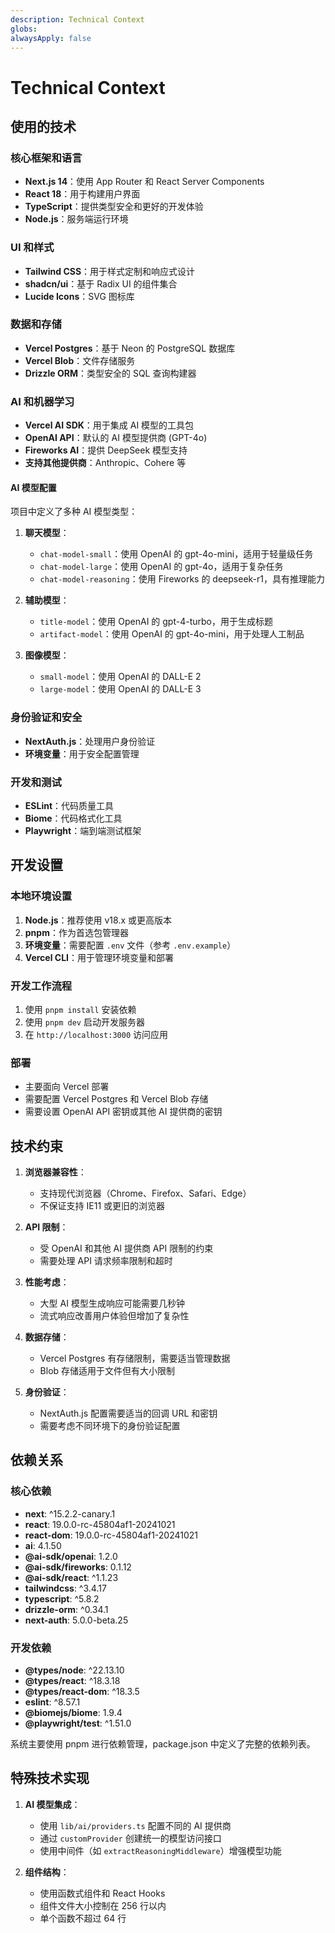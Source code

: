```yaml
---
description: Technical Context
globs:
alwaysApply: false
---
```

# Technical Context

## 使用的技术

### 核心框架和语言

- **Next.js 14**：使用 App Router 和 React Server Components
- **React 18**：用于构建用户界面
- **TypeScript**：提供类型安全和更好的开发体验
- **Node.js**：服务端运行环境

### UI 和样式

- **Tailwind CSS**：用于样式定制和响应式设计
- **shadcn/ui**：基于 Radix UI 的组件集合
- **Lucide Icons**：SVG 图标库

### 数据和存储

- **Vercel Postgres**：基于 Neon 的 PostgreSQL 数据库
- **Vercel Blob**：文件存储服务
- **Drizzle ORM**：类型安全的 SQL 查询构建器

### AI 和机器学习

- **Vercel AI SDK**：用于集成 AI 模型的工具包
- **OpenAI API**：默认的 AI 模型提供商 (GPT-4o)
- **Fireworks AI**：提供 DeepSeek 模型支持
- **支持其他提供商**：Anthropic、Cohere 等

#### AI 模型配置

项目中定义了多种 AI 模型类型：

1. **聊天模型**：
   - `chat-model-small`：使用 OpenAI 的 gpt-4o-mini，适用于轻量级任务
   - `chat-model-large`：使用 OpenAI 的 gpt-4o，适用于复杂任务
   - `chat-model-reasoning`：使用 Fireworks 的 deepseek-r1，具有推理能力

2. **辅助模型**：
   - `title-model`：使用 OpenAI 的 gpt-4-turbo，用于生成标题
   - `artifact-model`：使用 OpenAI 的 gpt-4o-mini，用于处理人工制品

3. **图像模型**：
   - `small-model`：使用 OpenAI 的 DALL-E 2
   - `large-model`：使用 OpenAI 的 DALL-E 3

### 身份验证和安全

- **NextAuth.js**：处理用户身份验证
- **环境变量**：用于安全配置管理

### 开发和测试

- **ESLint**：代码质量工具
- **Biome**：代码格式化工具
- **Playwright**：端到端测试框架

## 开发设置

### 本地环境设置

1. **Node.js**：推荐使用 v18.x 或更高版本
2. **pnpm**：作为首选包管理器
3. **环境变量**：需要配置 `.env` 文件（参考 `.env.example`）
4. **Vercel CLI**：用于管理环境变量和部署

### 开发工作流程

1. 使用 `pnpm install` 安装依赖
2. 使用 `pnpm dev` 启动开发服务器
3. 在 `http://localhost:3000` 访问应用

### 部署

- 主要面向 Vercel 部署
- 需要配置 Vercel Postgres 和 Vercel Blob 存储
- 需要设置 OpenAI API 密钥或其他 AI 提供商的密钥

## 技术约束

1. **浏览器兼容性**：
   - 支持现代浏览器（Chrome、Firefox、Safari、Edge）
   - 不保证支持 IE11 或更旧的浏览器

2. **API 限制**：
   - 受 OpenAI 和其他 AI 提供商 API 限制的约束
   - 需要处理 API 请求频率限制和超时

3. **性能考虑**：
   - 大型 AI 模型生成响应可能需要几秒钟
   - 流式响应改善用户体验但增加了复杂性

4. **数据存储**：
   - Vercel Postgres 有存储限制，需要适当管理数据
   - Blob 存储适用于文件但有大小限制

5. **身份验证**：
   - NextAuth.js 配置需要适当的回调 URL 和密钥
   - 需要考虑不同环境下的身份验证配置

## 依赖关系

### 核心依赖

- **next**: ^15.2.2-canary.1
- **react**: 19.0.0-rc-45804af1-20241021
- **react-dom**: 19.0.0-rc-45804af1-20241021
- **ai**: 4.1.50
- **@ai-sdk/openai**: 1.2.0
- **@ai-sdk/fireworks**: 0.1.12
- **@ai-sdk/react**: ^1.1.23
- **tailwindcss**: ^3.4.17
- **typescript**: ^5.8.2
- **drizzle-orm**: ^0.34.1
- **next-auth**: 5.0.0-beta.25

### 开发依赖

- **@types/node**: ^22.13.10
- **@types/react**: ^18.3.18
- **@types/react-dom**: ^18.3.5
- **eslint**: ^8.57.1
- **@biomejs/biome**: 1.9.4
- **@playwright/test**: ^1.51.0

系统主要使用 pnpm 进行依赖管理，package.json 中定义了完整的依赖列表。

## 特殊技术实现

1. **AI 模型集成**：
   - 使用 `lib/ai/providers.ts` 配置不同的 AI 提供商
   - 通过 `customProvider` 创建统一的模型访问接口
   - 使用中间件（如 `extractReasoningMiddleware`）增强模型功能

2. **组件结构**：
   - 使用函数式组件和 React Hooks
   - 组件文件大小控制在 256 行以内
   - 单个函数不超过 64 行
